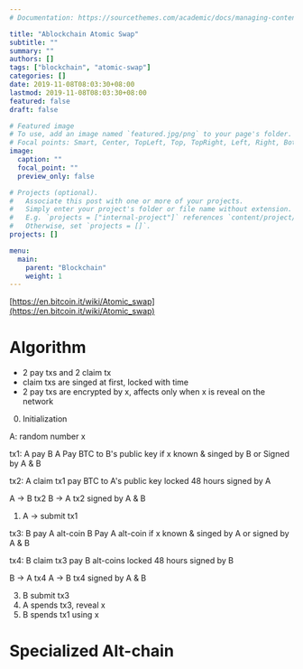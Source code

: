 ```yaml
---
# Documentation: https://sourcethemes.com/academic/docs/managing-content/

title: "Ablockchain Atomic Swap"
subtitle: ""
summary: ""
authors: []
tags: ["blockchain", "atomic-swap"]
categories: []
date: 2019-11-08T08:03:30+08:00
lastmod: 2019-11-08T08:03:30+08:00
featured: false
draft: false

# Featured image
# To use, add an image named `featured.jpg/png` to your page's folder.
# Focal points: Smart, Center, TopLeft, Top, TopRight, Left, Right, BottomLeft, Bottom, BottomRight.
image:
  caption: ""
  focal_point: ""
  preview_only: false

# Projects (optional).
#   Associate this post with one or more of your projects.
#   Simply enter your project's folder or file name without extension.
#   E.g. `projects = ["internal-project"]` references `content/project/deep-learning/index.md`.
#   Otherwise, set `projects = []`.
projects: []

menu:
  main:
    parent: "Blockchain"
    weight: 1
---
```


[https://en.bitcoin.it/wiki/Atomic_swap](https://en.bitcoin.it/wiki/Atomic_swap)

# Algorithm

* 2 pay txs and 2 claim tx
* claim txs are singed at first, locked with time
* 2 pay txs are encrypted by x, affects only when x is reveal on the network

0. Initialization

A: random number x

tx1: A pay B
  A Pay BTC to B's public key
    if x known & singed by B
    or Signed by A & B

tx2: A claim
  tx1 pay BTC to A's public key
    locked 48 hours
    signed by A

A -> B tx2
B -> A tx2 signed by A & B

1. A -> submit tx1 
      
tx3: B pay A alt-coin
  B Pay A alt-coin
    if x known & singed by A
    or signed by A & B

tx4: B claim
  tx3 pay B alt-coins
  locked 48 hours
  signed by B

B -> A tx4
A -> B tx4 signed by A & B

3. B submit tx3
4. A spends tx3, reveal x
5. B spends tx1 using x

# Specialized Alt-chain
